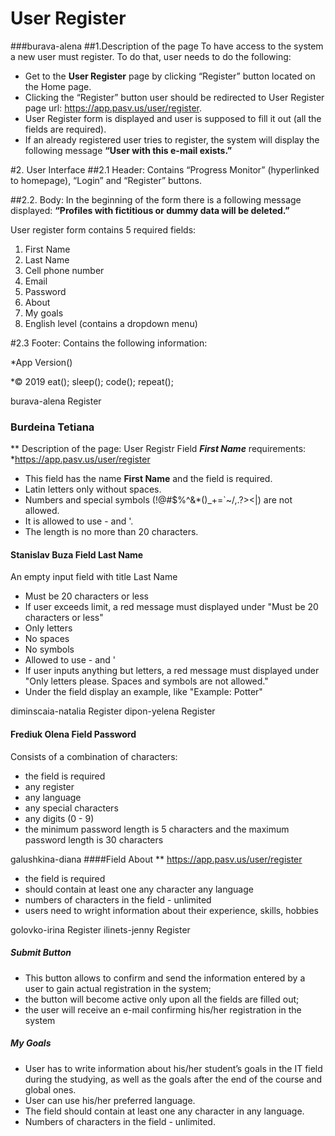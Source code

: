 # User Register
###burava-alena
##1.Description of the page 
To have access to the system a new user must register. 
To do that, user needs to do the following:
* Get to the **User Register** page by clicking “Register” button located on the Home page. 
* Clicking the “Register” button user should be redirected to User Register page url: https://app.pasv.us/user/register.
* User Register form is displayed and user is supposed to fill it out (all the fields are required). 
* If an already registered user tries to register, the system will display the following message **“User with this e-mail exists.”**

#2. User Interface
##2.1 Header: 
Contains “Progress Monitor” (hyperlinked to homepage), “Login” and “Register” buttons.

##2.2. Body:
In the beginning of the form there is a following message displayed:
**“Profiles with fictitious or dummy data will be deleted.”** 

User register form contains 5 required fields: 
1. First Name
2. Last Name
3. Cell phone number
4. Email
5. Password
6. About
7. My goals
8. English level (contains a dropdown menu)


#2.3 Footer:
Contains the following information:

*App Version()

*© 2019 eat(); sleep(); code(); repeat();


burava-alena	Register
### Burdeina Tetiana
** Description of the page: User Registr Field ***First Name*** requirements:
*https://app.pasv.us/user/register 

* This field has the name **First Name**  and the field is required.
* Latin letters only without spaces.
* Numbers and special symbols (!@#$%^&*()_+=`~/\,.?><|) are not allowed.
* It is allowed to use - and '.
* The length is no more than 20 characters.


#### Stanislav Buza Field Last Name
An empty input field with title Last Name
* Must be 20 characters or less
* If user exceeds limit, a red message must displayed under "Must be 20 characters or less"
* Only letters
* No spaces
* No symbols
* Allowed to use - and '
* If user inputs anything but letters, a red message must displayed under "Only letters please. Spaces and symbols are not allowed."
* Under the field display an example, like "Example: Potter"

diminscaia-natalia	Register
dipon-yelena	Register


#### Frediuk Olena Field Password
Consists of a combination of characters:
* the field is required
* any register
* any language
* any special characters
* any digits (0 - 9)
* the minimum password length is 5 characters and the maximum password length is 30 characters


galushkina-diana
####Field About
** https://app.pasv.us/user/register
* the field is required 
* should contain at least one any character any language
* numbers of characters in the field - unlimited
* users need to wright information about their experience, skills, hobbies 
   
golovko-irina	Register
ilinets-jenny	Register

##### Submit Button

* This button allows to confirm and send the information entered by a user 
  to gain actual registration in the system;
* the button will become active only upon all the fields are filled out; 
* the user will receive an e-mail confirming his/her registration in the system 


##### My Goals
* User has to write information about his/her student’s goals 
in the IT field during the studying, as well as the goals 
after the end of the course and global ones.
* User can use his/her preferred language.
* The field should contain at least one any character in any language.
* Numbers of characters in the field - unlimited.